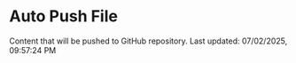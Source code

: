 # Auto Push File

Content that will be pushed to GitHub repository.
Last updated: 07/02/2025, 09:57:24 PM